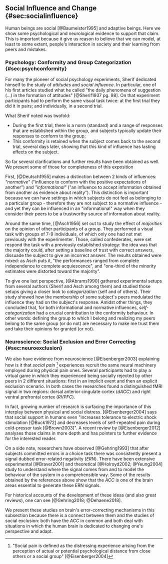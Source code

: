 
## Social Influence and Change {#sec:socialinfluence}

Human beings are social [@Baumeister1995] and adaptive beings. Here we show some psychological and neurological evidence to support that claim. This is important because it give us reason to believe that we can model, at least to some extent, people's interaction in society and their learning from peers and mistakes.

### Psychology: Conformity and Group Categorization {#sec:psychconformity}

For many the pioneer of social psychology experiments, Sherif dedicated himself to the study of _attitudes_ and _social influence_. In particular, one of his first articles studied what he called  "the daily phenomena of suggestion (…) in the formation of attitudes" [@Sherif1937 pg. 98]. On that experiment participants had to perform the same visual task twice: at the first trial they did it in pairs; and individually, in a second trial.

What Sherif noted was twofold:

- During the first trial, there is a norm (standard) and a range of responses that are established within the group, and subjects typically update their responses to conform to the group;
- This conformity is retained when the subject comes back to the second trial, several days later, showing that this kind of influence has lasting effects on the subject.

So far several clarifications and further results have been obtained as well. We present some of those for completeness of this exposition

First, [@Deutsch1955] makes a distinction between 2 kinds of influences: _"normative"_ ("influence to conform with the positive expectations of another") and _"informational"_ ("an influence to accept information obtained from another as evidence about reality"). This distinction is important because we can have settings in which subjects do not feel as belonging to a particular group - therefore they are not subject to a normative influence - and yet they can be influenced in an "informational" way when they consider their peers to be a trustworthy source of information about reality.

Around the same time, [@Asch1956] set out to study the effect of _majorities_ on the opinion of other participants of a group. They performed a visual task with groups of 7-9 individuals, of which only one had not met previously with the experimenter. Those, called confederates, were set respond the task with a previously established strategy: the idea was that the majority could, after setting a baseline of trust with correct answers, dissuade the subject to give an incorrect answer. The results obtained were mixed: as Asch puts it, "the performances ranged from complete independence to complete acquiescence", and "one-third of the minority estimates were distorted toward the majority".

To give one last perspective, [@Abrams1990] gathered experimental setups from several authors (Sherif and Asch among them) and studied those setups giving a closer look to _categorization_ (self and of others). Their study showed how the membership of some subject's peers modulated the influence they had on the subject's response. Amidst other things, they concluded that, for both informational and normative influences, _self-categorization_ had a crucial contribution to the conformity behaviour. In other words: defining the group to which I belong and realizing my peers belong to the same group (or do not) are necessary to make me trust them and take their opinions for granted (or not).

### Neuroscience: Social Exclusion and Error Correcting {#sec:neuroexclusion}

We also have evidence from neuroscience [@Eisenberger2003] explaining how is it that _social pain_ [^socialpain] experiences recruit the same neural machinery employed during physical pain ones. Several participants had to play a virtual game in which they experienced being socially rejected by other peers in 2 different situations: first in an implicit event and then an explicit exclusion scenario. In both cases the researches found a distinguished fMRI signal in two regions: dorsal anterior cingulate cortex (_dACC_) and right ventral prefrontal cortex (_RVPFC_).

In fact, growing number of research is surfacing the importance of this interplay between physical and social distress. [@Eisenberger2004] says that social support in humans even "increases tolerance to electric shock stimulation [@Buck1972] and decreases levels of self-repeated pain during cold-pressor task [@Brown2003]". A recent review by [@Eisenberger2012] analyses those claims in more depth and has pointers to further evidence for the interested reader.
<!-- social estrangement -->

On a side note, researchers have observed [@Gehring1993] that after subjects committed errors in a choice task there was consistently present a signal dubbed error-related negativity (_ERN_). There have been extensive experimental [@Braver2001] and theoretical [@Holroyd2002; @Yeung2004] study to understand where the signal comes from and to model the behaviour of the system in a comprehensible way. Some of the results obtained by the references above show that the _ACC_ is one of the brain areas essential to generate these ERN signals.

For historical accounts of the development of these ideas (and also great reviews), one can see [@Gehring2018; @Dehaene2018].

We present these studies on brain's error-correcting mechanisms in this subsection because there is a connect between them and the studies of social exclusion: both have the _ACC_ in common and both deal with situations in which the human brain is dedicated to changing one's perspective and adapt.

<!-- [^psychwiki]:

    <http://www.psychwiki.com/wiki/Deutsch,_M.,_%26_Gerard,_H._B._(1955)._A_study_of_normative_and_informational_social_influences_upon_individual_judgment._The_Journal_of_Abnormal_and_Social_Psychology,_51(3),_629-636.> -->

[^socialpain]:

    "Social pain is defined as the distressing experience arising from the perception of actual or potential psychological distance from close others or a social group" [@Eisenberger2004]
